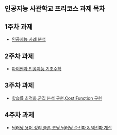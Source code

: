 인공지능 사관학교 프리코스 과제 목차
--------------------------------------------
1주차 과제
--------------------------------------------
* [인공지능 사례 분석](https://colab.research.google.com/drive/1wLRs9tIPLOmjRf3u_9ZHO36kvtH412H1)

2주차 과제
--------------------------------------------
* [파이썬과 인공지능 기초수학](https://colab.research.google.com/drive/1wLRs9tIPLOmjRf3u_9ZHO36kvtH412H1)

3주차 과제
---------------------------------------------
* [학습률 최적화,군집 분석 구현,Cost Function 구현](https://colab.research.google.com/drive/1cYRi5PnWpkEGRngxfqcXNQW_H3Ync7nw)

4주차 과제
---------------------------------------------
* [딥러닝 용어 정리,클론 코딩,딥러닝 순전파 & 역전파 계산](https://colab.research.google.com/drive/1cYRi5PnWpkEGRngxfqcXNQW_H3Ync7nw)
